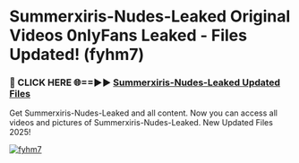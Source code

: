 # Summerxiris-Nudes-Leaked Original Videos 0nlyFans Leaked - Files Updated! (fyhm7)

<h3>🔴 CLICK HERE 🌐==►► <a href="https://tinyurl.com/4mcuefdz" rel="nofollow">Summerxiris-Nudes-Leaked Updated Files</a></h3>

Get Summerxiris-Nudes-Leaked and all content. Now you can access all videos and pictures of Summerxiris-Nudes-Leaked. New Updated Files 2025!

[![fyhm7](https://i.imgur.com/StAQSOY.gif)](https://tinyurl.com/4mcuefdz)
